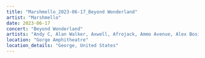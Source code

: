 ```yaml
---
title: "Marshmello_2023-06-17_Beyond Wonderland"
artist: "Marshmello"
date: 2023-06-17
concert: "Beyond Wonderland"
artists: "Andy C, Alan Walker, Axwell, Afrojack, Ammo Avenue, Alex Bosi, Above & Beyond, Bruno Furlan"
location: "Gorge Amphitheatre"
location_details: "George, United States"
---
```

